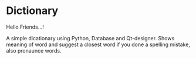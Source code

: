 # Dictionary

Hello Friends...!

A simple dicationary using Python, Database and Qt-designer. Shows meaning of word and suggest a closest word if you done a spelling mistake, also pronaunce words.
